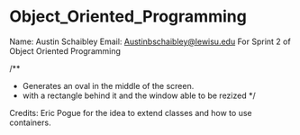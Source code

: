 # Object_Oriented_Programming
Name: Austin Schaibley
Email: Austinbschaibley@lewisu.edu
For Sprint 2 of Object Oriented Programming

/**
* Generates an oval in the middle of the screen. 
* with a rectangle behind it and the window able to be rezized
*/

Credits:
Eric Pogue for the idea to extend classes and how to use containers.
